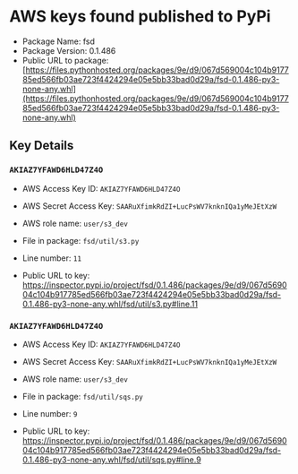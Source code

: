 # AWS keys found published to PyPi

* Package Name: fsd
* Package Version: 0.1.486
* Public URL to package: [https://files.pythonhosted.org/packages/9e/d9/067d569004c104b917785ed566fb03ae723f4424294e05e5bb33bad0d29a/fsd-0.1.486-py3-none-any.whl](https://files.pythonhosted.org/packages/9e/d9/067d569004c104b917785ed566fb03ae723f4424294e05e5bb33bad0d29a/fsd-0.1.486-py3-none-any.whl)

## Key Details

### `AKIAZ7YFAWD6HLD47Z4O`

* AWS Access Key ID: `AKIAZ7YFAWD6HLD47Z4O`
* AWS Secret Access Key: `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` 
* AWS role name: `user/s3_dev`
* File in package: `fsd/util/s3.py`
* Line number: `11`

* Public URL to key: https://inspector.pypi.io/project/fsd/0.1.486/packages/9e/d9/067d569004c104b917785ed566fb03ae723f4424294e05e5bb33bad0d29a/fsd-0.1.486-py3-none-any.whl/fsd/util/s3.py#line.11



### `AKIAZ7YFAWD6HLD47Z4O`

* AWS Access Key ID: `AKIAZ7YFAWD6HLD47Z4O`
* AWS Secret Access Key: `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` 
* AWS role name: `user/s3_dev`
* File in package: `fsd/util/sqs.py`
* Line number: `9`

* Public URL to key: https://inspector.pypi.io/project/fsd/0.1.486/packages/9e/d9/067d569004c104b917785ed566fb03ae723f4424294e05e5bb33bad0d29a/fsd-0.1.486-py3-none-any.whl/fsd/util/sqs.py#line.9



